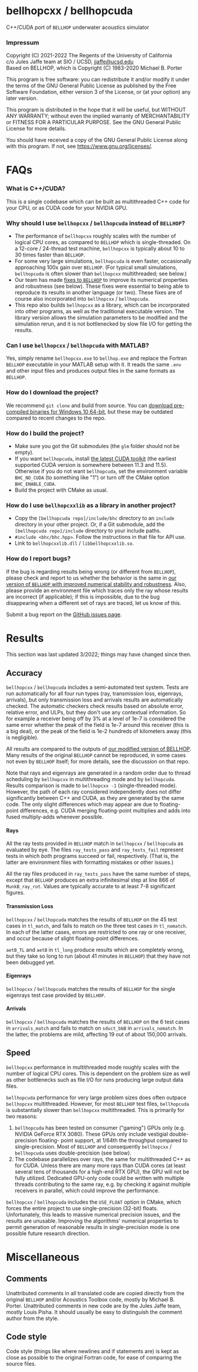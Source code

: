 # bellhopcxx / bellhopcuda
C++/CUDA port of `BELLHOP` underwater acoustics simulator

### Impressum

Copyright (C) 2021-2022 The Regents of the University of California \
c/o Jules Jaffe team at SIO / UCSD, jjaffe@ucsd.edu \
Based on BELLHOP, which is Copyright (C) 1983-2020 Michael B. Porter

This program is free software: you can redistribute it and/or modify it under
the terms of the GNU General Public License as published by the Free Software
Foundation, either version 3 of the License, or (at your option) any later
version.

This program is distributed in the hope that it will be useful, but WITHOUT ANY
WARRANTY; without even the implied warranty of MERCHANTABILITY or FITNESS FOR A
PARTICULAR PURPOSE. See the GNU General Public License for more details.

You should have received a copy of the GNU General Public License along with
this program. If not, see <https://www.gnu.org/licenses/>.

# FAQs

### What is C++/CUDA?

This is a single codebase which can be built as multithreaded C++ code for your
CPU, or as CUDA code for your NVIDIA GPU.

### Why should I use `bellhopcxx` / `bellhopcuda` instead of `BELLHOP`?

- The performance of `bellhopcxx` roughly scales with the number of logical CPU
cores, as compared to `BELLHOP` which is single-threaded. On a 12-core /
24-thread test machine, `bellhopcxx` is typically about 10 to 30 times faster
than `BELLHOP`.
- For some very large simulations, `bellhopcuda` is even faster, occasionally 
approaching 100x gain over `BELLHOP`. (For typical small simulations,
`bellhopcuda` is often slower than `bellhopcxx` multithreaded; see below.)
- Our team has made [fixes to `BELLHOP`](https://github.com/A-New-BellHope/bellhop)
to improve its numerical properties and robustness (see below). These fixes were
essential to being able to reproduce its results in another language (or two).
These fixes are of course also incorporated into `bellhopcxx` / `bellhopcuda`.
- This repo also builds `bellhopcxx` as a library, which can be incorporated
into other programs, as well as the traditional executable version. The library
version allows the simulation parameters to be modified and the simulation
rerun, and it is not bottlenecked by slow file I/O for getting the results.

### Can I use `bellhopcxx` / `bellhopcuda` with MATLAB?

Yes, simply rename `bellhopcxx.exe` to `bellhop.exe` and replace the Fortran
`BELLHOP` executable in your MATLAB setup with it. It reads the same `.env` and
other input files and produces output files in the same formats as `BELLHOP`.

### How do I download the project?

We recommend `git clone` and build from source. You can [download pre-compiled
binaries for Windows 10 64-bit](https://github.com/A-New-BellHope/bellhopcuda/releases),
but these may be outdated compared to recent changes to the repo.

### How do I build the project?

- Make sure you got the Git submodules (the `glm` folder should not be empty).
- If you want `bellhopcuda`, install [the latest CUDA toolkit](https://developer.nvidia.com/cuda-downloads)
(the earliest supported CUDA version is somewhere between 11.3 and 11.5).
Otherwise if you do not want `bellhopcuda`, set the environment variable
`BHC_NO_CUDA` (to something like "1") or turn off the CMake option
`BHC_ENABLE_CUDA`.
- Build the project with CMake as usual.

### How do I use `bellhopcxxlib` as a library in another project?

- Copy the `[bellhopcuda repo]/include/bhc` directory to an `include` directory
in your other project. Or, if a Git submodule, add the `[bellhopcuda repo]/include`
directory to your include paths.
- `#include <bhc/bhc.hpp>`. Follow the instructions in that file for API use.
- Link to `bellhopcxxlib.dll` / `libbellhopcxxlib.so`.

### How do I report bugs?

If the bug is regarding results being wrong (or different from `BELLHOP`),
please check and report to us whether the behavior is the same in [our version
of `BELLHOP` with improved numerical stability and robustness](https://github.com/A-New-BellHope/bellhop).
Also, please provide an environment file which traces only the ray whose results
are incorrect (if applicable); if this is impossible, due to the bug
disappearing when a different set of rays are traced, let us know of this.

Submit a bug report on the [GitHub issues page](https://github.com/A-New-BellHope/bellhopcuda/issues).

# Results

This section was last updated 3/2022; things may have changed since then.

## Accuracy

`bellhopcxx` / `bellhopcuda` includes a semi-automated test system. Tests are
run automatically for all four run types (ray, transmission loss, eigenrays,
arrivals), but only transmission loss and arrivals results are automatically
checked. The automatic checkers check results based on absolute error, relative
error, and ULPs, but they don't use any contextual information. So for example
a receiver being off by 3\% at a level of 1e-7 is considered the same error
whether the peak of the field is 1e-7 around this receiver (this is a big
deal), or the peak of the field is 1e-2 hundreds of kilometers away (this is
negligible).

All results are compared to the outputs of [our modified version of BELLHOP](https://github.com/A-New-BellHope/bellhop).
Many results of the original `BELLHOP` cannot be reproduced, in some cases not
even by `BELLHOP` itself; for more details, see the discussion on that repo.

Note that rays and eigenrays are generated in a random order due to thread
scheduling by `bellhopcxx` in multithreading mode and by `bellhopcuda`. Results
comparison is made to `bellhopcxx -1` (single-threaded mode). However, the
path of each ray considered independently does not differ significantly between
C++ and CUDA, as they are generated by the same code. The only slight
differences which may appear are due to floating-point differences, e.g. CUDA
merging floating-point multiplies and adds into fused multiply-adds whenever
possible.

#### Rays

All the ray tests provided in `BELLHOP` match in `bellhopcxx` / `bellhopcuda` as
evaluated by eye.  The files `ray_tests_pass` and `ray_tests_fail` represent
tests in which *both* programs succeed or fail, respectively. (That is, the
latter are environment files with formatting mistakes or other issues.)

All the ray files produced in `ray_tests_pass` have the same number of steps,
except that `BELLHOP` produces an extra infinitesimal step at line 866 of
`MunkB_ray_rot`. Values are typically accurate to at least 7-8 significant
figures.

#### Transmission Loss

`bellhopcxx` / `bellhopcuda` matches the results of `BELLHOP` on the 45 test
cases in `tl_match`, and fails to match on the three test cases in `tl_nomatch`.
In each of the latter cases, errors are restricted to one ray or one receiver,
and occur because of slight floating-point differences.

`aetB_TL` and `aetB` in `tl_long` produce results which are completely wrong,
but they take so long to run (about 41 minutes in `BELLHOP`) that they have not
been debugged yet.

#### Eigenrays

`bellhopcxx` / `bellhopcuda` matches the results of `BELLHOP` for the single
eigenrays test case provided by `BELLHOP`.

#### Arrivals

`bellhopcxx` / `bellhopcuda` matches the results of `BELLHOP` on the 6 test
cases in `arrivals_match` and fails to match on `sduct_bbB` in
`arrivals_nomatch`. In the latter, the problems are mild, affecting 19 out of
about 150,000 arrivals.

## Speed

`bellhopcxx` performance in multithreaded mode roughly scales with the number of
logical CPU cores. This is dependent on the problem size as well as other
bottlenecks such as file I/O for runs producing large output data files.

`bellhopcuda` performance for very large problem sizes does often outpace
`bellhopcxx` multithreaded. However, for most `BELLHOP` test files,
`bellhopcuda` is substantially slower than `bellhopcxx` multithreaded. This is
primarily for two reasons:
1. `bellhopcuda` has been tested on consumer ("gaming") GPUs only (e.g. NVIDIA
GeForce RTX 3080). These GPUs only include vestigial double-precision floating-
point support, at 1/64th the throughput compared to single-precision. Most of
`BELLHOP` and consequently `bellhopcxx` / `bellhopcuda` uses double-precision
(see below).
2. The codebase parallelizes over rays, the same for multithreaded C++ as for
CUDA. Unless there are many more rays than CUDA cores (at least several tens of
thousands for a high-end RTX GPU), the GPU will not be fully utilized.
Dedicated GPU-only code could be written with multiple threads contributing to
the same ray, e.g. by checking it against multiple receivers in parallel, which
could improve the performance.

`bellhopcxx` / `bellhopcuda` includes the `USE_FLOAT` option in CMake, which
forces the entire project to use single-precision (32-bit) floats.
Unfortunately, this leads to massive numerical precision issues, and the results
are unusable. Improving the algorithms' numerical properties to permit
generation of reasonable results in single-precision mode is one possible future
research direction.

# Miscellaneous

## Comments
Unattributed comments in all translated code are copied directly from the
original `BELLHOP` and/or Acoustics Toolbox code, mostly by Michael B. Porter.
Unattributed comments in new code are by the Jules Jaffe team, mostly Louis
Pisha. It should usually be easy to distinguish the comment author from the
style.

## Code style
Code style (things like where newlines and if statements are) is kept as close
as possible to the original Fortran code, for ease of comparing the source
files.
